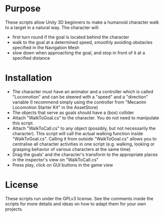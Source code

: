 # Purpose
These scripts allow Unity 3D beginners to make a humanoid character walk to a target in a natural way. The character will:
* first turn round if the goal is located behind the character
* walk to the goal at a determined speed, smoothly avoiding obstacles specified in the Navigation Mesh
* slow down when approaching the goal, and stop in front of it at a specified distance

# Installation
* The character must have an animator and a controller which is called "Locomotion" and can be steered with a "speed" and a "direction" variable (I recommend simply using the controller from "Mecanim Locomotion Starter Kit" in the AssetStore)
* The objects that serve as goals should have a (box) collider
* Attach "WalkToGoal.cs" to the character. You do not need to manipulate this script.
* Attach "WalkToCall.cs" to any object (possibly, but not necessarily the character). This script will call the actual walking function inside "WalkToGoal.cs". Calling it from outside "WalkToGoal.cs" allows you to centralise all character activities in one script (e.g. walking, looking or grasping behavior of various characters at the same time)
* Drag the goals' and the character's transform to the appropriate places in the inspector's view on "WalkToCall.cs"
* Press play, click on GUI buttons in the game view

# License
These scripts run under the GPLv3 license. See the comments inside the scripts for more details and ideas on how to adapt them for your own projects.

